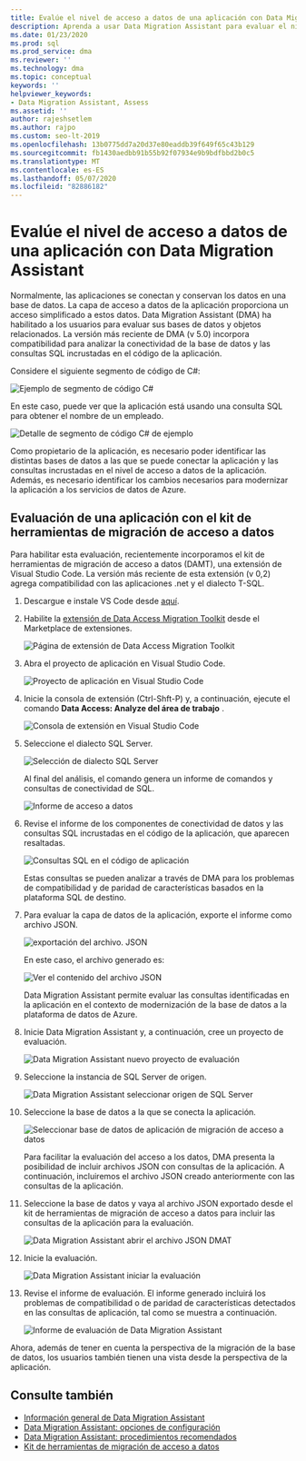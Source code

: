 ```yaml
---
title: Evalúe el nivel de acceso a datos de una aplicación con Data Migration Assistant
description: Aprenda a usar Data Migration Assistant para evaluar el nivel de acceso a datos de una aplicación.
ms.date: 01/23/2020
ms.prod: sql
ms.prod_service: dma
ms.reviewer: ''
ms.technology: dma
ms.topic: conceptual
keywords: ''
helpviewer_keywords:
- Data Migration Assistant, Assess
ms.assetid: ''
author: rajeshsetlem
ms.author: rajpo
ms.custom: seo-lt-2019
ms.openlocfilehash: 13b0775dd7a20d37e80eaddb39f649f65c43b129
ms.sourcegitcommit: fb1430aedbb91b55b92f07934e9b9bdfbbd2b0c5
ms.translationtype: MT
ms.contentlocale: es-ES
ms.lasthandoff: 05/07/2020
ms.locfileid: "82886182"
---
```

# <a name="assess-an-apps-data-access-layer-with-data-migration-assistant"></a>Evalúe el nivel de acceso a datos de una aplicación con Data Migration Assistant

Normalmente, las aplicaciones se conectan y conservan los datos en una base de datos. La capa de acceso a datos de la aplicación proporciona un acceso simplificado a estos datos. Data Migration Assistant (DMA) ha habilitado a los usuarios para evaluar sus bases de datos y objetos relacionados. La versión más reciente de DMA (v 5.0) incorpora compatibilidad para analizar la conectividad de la base de datos y las consultas SQL incrustadas en el código de la aplicación.

Considere el siguiente segmento de código de C#:

![Ejemplo de segmento de código C#](../dma/media/dma-assess-app-data-layer/dma-sample-c-sharp-code-segment.png)

En este caso, puede ver que la aplicación está usando una consulta SQL para obtener el nombre de un empleado.

![Detalle de segmento de código C# de ejemplo](../dma/media/dma-assess-app-data-layer/dma-sample-c-sharp-code-detail.png)

Como propietario de la aplicación, es necesario poder identificar las distintas bases de datos a las que se puede conectar la aplicación y las consultas incrustadas en el nivel de acceso a datos de la aplicación. Además, es necesario identificar los cambios necesarios para modernizar la aplicación a los servicios de datos de Azure.

## <a name="assess-an-app-with-data-access-migration-toolkit"></a>Evaluación de una aplicación con el kit de herramientas de migración de acceso a datos

Para habilitar esta evaluación, recientemente incorporamos el kit de herramientas de migración de acceso a datos (DAMT), una extensión de Visual Studio Code. La versión más reciente de esta extensión (v 0,2) agrega compatibilidad con las aplicaciones .net y el dialecto T-SQL.

1. Descargue e instale VS Code desde [aquí](https://code.visualstudio.com/download).
2. Habilite la [extensión de Data Access Migration Toolkit](https://marketplace.visualstudio.com/items?itemName=ms-databasemigration.data-access-migration-toolkit) desde el Marketplace de extensiones.

   ![Página de extensión de Data Access Migration Toolkit](../dma/media/dma-assess-app-data-layer/dma-damt-extension-page.png)

3. Abra el proyecto de aplicación en Visual Studio Code.

   ![Proyecto de aplicación en Visual Studio Code](../dma/media/dma-assess-app-data-layer/dma-app-project-in-vscode.png)

4. Inicie la consola de extensión (Ctrl-Shft-P) y, a continuación, ejecute el comando **Data Access: Analyze del área de trabajo** .

   ![Consola de extensión en Visual Studio Code](../dma/media/dma-assess-app-data-layer/dma-vscode-extension-console.png)

5. Seleccione el dialecto SQL Server.

   ![Selección de dialecto SQL Server](../dma/media/dma-assess-app-data-layer/dma-sql-server-dialect.png)

   Al final del análisis, el comando genera un informe de comandos y consultas de conectividad de SQL.

   ![Informe de acceso a datos](../dma/media/dma-assess-app-data-layer/dma-data-access-report.png)

6. Revise el informe de los componentes de conectividad de datos y las consultas SQL incrustadas en el código de la aplicación, que aparecen resaltadas.

   ![Consultas SQL en el código de aplicación](../dma/media/dma-assess-app-data-layer/dma-sql-queries-in-app-code.png)

   Estas consultas se pueden analizar a través de DMA para los problemas de compatibilidad y de paridad de características basados en la plataforma SQL de destino.

7. Para evaluar la capa de datos de la aplicación, exporte el informe como archivo JSON.

   ![exportación del archivo. JSON](../dma/media/dma-assess-app-data-layer/dma-json-file-export.png)

   En este caso, el archivo generado es:

   ![Ver el contenido del archivo JSON](../dma/media/dma-assess-app-data-layer/dma-json-file-contents.png)

   Data Migration Assistant permite evaluar las consultas identificadas en la aplicación en el contexto de modernización de la base de datos a la plataforma de datos de Azure.

8. Inicie Data Migration Assistant y, a continuación, cree un proyecto de evaluación.

   ![Data Migration Assistant nuevo proyecto de evaluación](../dma/media/dma-assess-app-data-layer/dma-new-assessment-project.png)

9. Seleccione la instancia de SQL Server de origen.

   ![Data Migration Assistant seleccionar origen de SQL Server](../dma/media/dma-assess-app-data-layer/dma-select-sql-source.png)

10. Seleccione la base de datos a la que se conecta la aplicación.

    ![Seleccionar base de datos de aplicación de migración de acceso a datos](../dma/media/dma-assess-app-data-layer/dma-select-app-database.png)

    Para facilitar la evaluación del acceso a los datos, DMA presenta la posibilidad de incluir archivos JSON con consultas de la aplicación. A continuación, incluiremos el archivo JSON creado anteriormente con las consultas de la aplicación.

11. Seleccione la base de datos y vaya al archivo JSON exportado desde el kit de herramientas de migración de acceso a datos para incluir las consultas de la aplicación para la evaluación.

    ![Data Migration Assistant abrir el archivo JSON DMAT](../dma/media/dma-assess-app-data-layer/dma-open-damt-json-file.png)

12. Inicie la evaluación.

    ![Data Migration Assistant iniciar la evaluación](../dma/media/dma-assess-app-data-layer/dma-start-assessment.png)

13. Revise el informe de evaluación. El informe generado incluirá los problemas de compatibilidad o de paridad de características detectados en las consultas de aplicación, tal como se muestra a continuación.

    ![Informe de evaluación de Data Migration Assistant](../dma/media/dma-assess-app-data-layer/dma-assessment-report.png)

Ahora, además de tener en cuenta la perspectiva de la migración de la base de datos, los usuarios también tienen una vista desde la perspectiva de la aplicación.

## <a name="see-also"></a>Consulte también

* [Información general de Data Migration Assistant](../dma/dma-overview.md)
* [Data Migration Assistant: opciones de configuración](../dma/dma-configurationsettings.md)
* [Data Migration Assistant: procedimientos recomendados](../dma/dma-bestpractices.md)
* [Kit de herramientas de migración de acceso a datos](https://marketplace.visualstudio.com/items?itemName=ms-databasemigration.data-access-migration-toolkit)
